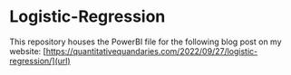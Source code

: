 # Logistic-Regression
This repository houses the PowerBI file for the following blog post on my website:
[https://quantitativequandaries.com/2022/09/27/logistic-regression/](url)
